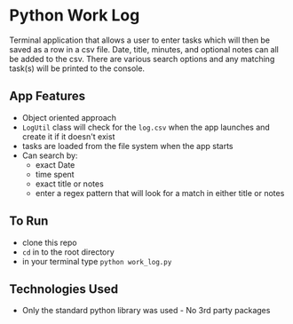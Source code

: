 # Python Work Log
Terminal application that allows a user to enter tasks which will then be saved as a row in a csv file.
Date, title, minutes, and optional notes can all be added to the csv. There are various search options and any matching task(s)
will be printed to the console.

## App Features
- Object oriented approach
- `LogUtil` class will check for the `log.csv` when the app launches and create it if it doesn't exist
- tasks are loaded from the file system when the app starts
- Can search by:
  - exact Date
  - time spent
  - exact title or notes
  - enter a regex pattern that will look for a match in either title or notes

## To Run
- clone this repo
- ```cd``` in to the root directory
- in your terminal type `python work_log.py`

## Technologies Used
- Only the standard python library was used - No 3rd party packages

